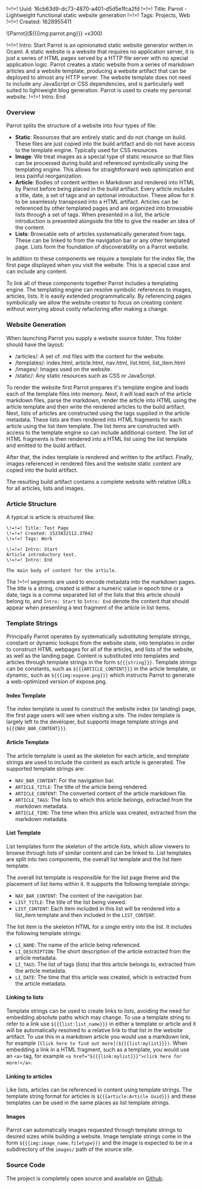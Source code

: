 !=!=! Uuid: 16cb63d9-dc73-4870-a401-d5d5e1fca2fd
!=!=! Title: Parrot - Lightweight functional static website generation
!=!=! Tags: Projects, Web
!=!=! Created: 1628955411

![Parrot](${{{img:parrot.png}}} =x300)

!=!=! Intro: Start
Parrot is an opinionated static website generator written in Ocaml. A static website is a website that requires no application server, it is just a series of HTML pages served by a HTTP file server with no special application logic. Parrot creates a static website from a series of markdown articles and a website template, producing a website artifact that can be deployed to almost any HTTP server. The website template does not need to include any JavaScript or CSS dependencies, and is particularly well suited to lightweight blog generation. Parrot is used to create my personal website.
!=!=! Intro: End

### Overview

Parrot splits the structure of a website into four types of file:
- **Static**: Resources that are entirely static and do not change on build. These files are just copied into the build artifact and do not have access to the template engine. Typically used for CSS resources.
- **Image**: We treat images as a special type of static resource so that files can be processed during build and referenced symbolically using the templating engine. This allows for straightforward web optimization and less painful reorganization.
- **Article**: Bodies of content written in Markdown and rendered into HTML by Parrot before being placed in the build artifact. Every article includes a title, date, a set of tags and an optional introduction. These allow for it to be seamlessly transposed into a HTML artifact. Articles can be referenced by other templated pages and are organized into browsable lists through a set of tags. When presented in a list, the article introduction is presented alongside the title to give the reader an idea of the content.
- **Lists**: Browsable sets of articles systematically generated from tags. These can be linked to from the navigation bar or any other templated page. Lists form the foundation of discoverability on a Parrot website.

In addition to these components we require a template for the index file, the first page displayed when you visit the website. This is a special case and can include any content.

To link all of these components together Parrot includes a templating engine. The templating engine can resolve symbolic references to images, articles, lists. It is easily extended programmatically. By referencing pages symbolically we allow the website creator to focus on creating content without worrying about costly refactoring after making a change.

### Website Generation

When launching Parrot you supply a website source folder. This folder should have the layout:
- /articles/: A set of .md files with the content for the website.
- /templates/: index.html, article.html, nav.html, list.html, list_item.html
- /images/: Images used on the website.
- /static/: Any static resources such as CSS or JavaScript.

To render the website first Parrot prepares it's template engine and loads each of the template files into memory. Next, it will load each of the article markdown files, parse the markdown, render the article into HTML using the article template and then write the rendered articles to the build artifact. Next, lists of articles are constructed using the tags supplied in the article metadata. These lists are then rendered into HTML fragments for each article using the list item template. The list items are constructed with access to the template engine so can include additional content. The list of HTML fragments is then rendered into a HTML list using the list template and emitted to the build artifact.

After that, the index template is rendered and written to the artifact. Finally, images referenced in rendered files and the website static content are copied into the build artifact.

The resulting build artifact contains a complete website with relative URLs for all articles, lists and images.

### Article Structure

A typical is article is structured like:
```
\!=!=! Title: Test Page
\!=!=! Created: 1533832112.37042
\!=!=! Tags: Work

\!=!=! Intro: Start
Article introductory text.
\!=!=! Intro: End

The main body of content for the article.
```

The !=!=! segments are used to encode metadata into the markdown pages. The title is a string, created is either a numeric value in epoch time or a date, tags is a comma separated list of the lists that this article should belong to, and `Intro: Start` to `Intro: End` denote the content that should appear when presenting a text fragment of the article in list items.

### Template Strings

Principally Parrot operates by systematically substituting template strings,
constant or dynamic lookups from the website state, into templates in order to
construct HTML webpages for all of the articles, and lists of the website, as
well as the landing page. Content is substituted into templates and articles
through template strings in the form `${{{string}}}`. Template strings can
be constants, such as `${{{ARTICLE_CONTENT}}}` in the article template, or
dynamic, such as `${{{img:expose.png}}}` which instructs Parrot to generate
a web-optimized version of expose.png.

#### Index Template

The index template is used to construct the website index (or landing)
page, the first page users will see when visiting a site. The index template
is largely left to the developer, but supports image template strings and
`${{{NAV_BAR_CONTENT}}}`.

#### Article Template

The article template is used as the skeleton for each article, and template strings are used to include the content as each article is generated. The supported template strings are:
- `NAV_BAR_CONTENT`: For the navigation bar.
- `ARTICLE_TITLE`: The title of the article being rendered.
- `ARTICLE_CONTENT`: The converted content of the article markdown file.
- `ARTICLE_TAGS`: The lists to which this article belongs, extracted from the markdown metadata.
- `ARTICLE_TIME`: The time when this article was created, extracted from the markdown metadata.

#### List Template

List templates form the skeleton of the article lists, which allow viewers to browse through lists of similar content and can be linked to. List templates are split into two components, the overall list template and the list item template.

The overall list template is responsible for the list page theme and the placement of list items within it. It supports the following template strings:
- `NAV_BAR_CONTENT`: The content of the navigation bar.
- `LIST_TITLE`: The title of the list being viewed.
- `LIST_CONTENT`: Each item included in this list will be rendered into a list_item template and then included in the `LIST_CONTENT`.

The list item is the skeleton HTML for a single entry into the list. It includes the following template strings:
- `LI_NAME`: The name of the article being referenced.
- `LI_DESCRIPTION`: The short description of the article extracted from the article metadata.
- `LI_TAGS`: The list of tags (lists) that this article belongs to, extracted from the article metadata.
- `LI_DATE`: The time that this article was created, which is extracted from the article metadata.

#### Linking to lists

Template strings can be used to create links to lists, avoiding the need
for embedding absolute paths which may change. To use a template string to
refer to a link use `${{{list:list_name}}}` in either a template or article
and it will be automatically resolved to a relative link to that list in the
website artifact. To use this in a markdown article you would use a markdown
link, for example `[Click here to find out more](${{{list:mylist}}})`. When
embedding a link in a HTML fragment, such as a template, you would use an
`<a>` tag, for example `<a href="${{{link:mylist}}}">click here for more!</a>`.

#### Linking to articles

Like lists, articles can be referenced in content using template strings. The
template string format for articles is `${{{article:Article Uuid}}}` and
these templates can be used in the same places as list template strings.

#### Images

Parrot can automatically images requested through template strings to desired sizes while building a website. Image template strings come in the form `${{{img:image_name.filetype}}}` and the image is expected to be in a subdirectory of the `images/` path of the source site.

### Source Code

The project is completely open source and available on [Github](https://github.com/jawline/Parrot2/).
